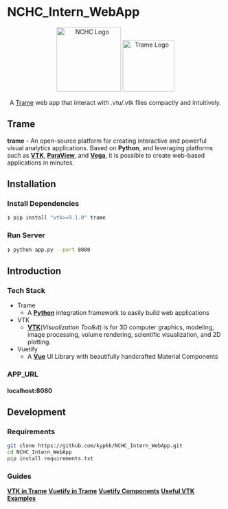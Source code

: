 # NCHC_Intern_WebApp
<p align="center">
  <a href="https://www.nchc.org.tw" target="blank"><img src="https://covid-19.nchc.org.tw/assets/img/logo.png" width="150" alt="NCHC Logo" /></a>
    <a href="https://kitware.github.io/trame/
" target="blank"><img src="https://i.imgur.com/VkbEnlL.png" width="120" alt="Trame Logo" /></a>
</p>

 <p align="center">A <a href="https://kitware.github.io/trame/" target="blank">Trame</a> web app that interact with .vtu/.vtk files compactly and intuitively.</p>
 
 ## Trame

**trame** - An open-source platform for creating interactive and powerful visual analytics applications. Based on **Python**, and leveraging platforms such as [**VTK**](https://vtk.org), [**ParaView**](https://www.paraview.org), and [**Vega**](#), it is possible to create web-based applications in minutes.

## Installation

### Install Dependencies

```zsh
❯ pip install "vtk>=9.1.0" trame
```

### Run Server

```zsh
❯ python app.py --port 8080
```

## Introduction

### Tech Stack

* Trame
    * A [**Python**](https://www.python.org) integration framework to easily build web applications
* VTK
    * [**VTK**](https://vtk.org/about/#overview)(*Visualization Toolkit*) is for 3D computer graphics, modeling, image processing, volume rendering, scientific visualization, and 2D plotting.
* Vuetify
    * A [**Vue**](https://vuejs.org) UI Library with beautifully handcrafted Material Components

### APP_URL
#### localhost:8080

## Development

### Requirements
```zsh
git clone https://github.com/kypkk/NCHC_Intern_WebApp.git
cd NCHC_Intern_WebApp
pip install requirements.txt
```
### Guides

[**VTK in Trame**](https://kitware.github.io/trame/docs/tutorial-vtk.html)
[**Vuetify in Trame**](https://kitware.github.io/trame/docs/tutorial-html.html)
[**Vuetify Components**](https://vuetifyjs.com/en/components/buttons/)
[**Useful VTK Examples**](https://kitware.github.io/vtk-examples/site/Python/)
